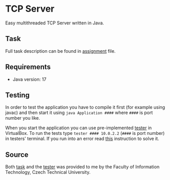 # TCP Server

Easy multithreaded TCP Server written in Java. 

## Task

Full task description can be found in [assignment](ASSIGNMENT.md) file.

## Requirements

* Java version: 17

## Testing

In order to test the application you have to compile it first (for example using javac) and then start it using `java Application ####` where `####` is port number you like.

When you start the application you can use pre-implemented [tester](https://drive.google.com/drive/folders/1lBYQz50T-Ekq1LF9VM3jXWIMACLSlhNK?usp=sharing) in VirtualBox.
To run the tests type `tester #### 10.0.2.2` (`####` is port number) in testers' terminal. If you run into an error read [this](TESTER_ERROR_SOLVING.md) instruction to solve it.

## Source

Both [task](ASSIGNMENT.md) and the [tester](https://drive.google.com/drive/folders/1lBYQz50T-Ekq1LF9VM3jXWIMACLSlhNK?usp=sharing) was provided to me by the Faculty of Information Technology, Czech Technical University.
